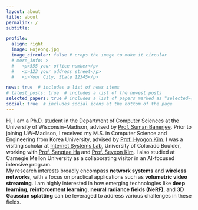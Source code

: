 ```yaml
---
layout: about
title: about
permalink: /
subtitle:

profile:
  align: right
  image: Hojeong.jpg
  image_circular: false # crops the image to make it circular
  # more_info: >
  #   <p>555 your office number</p>
  #   <p>123 your address street</p>
  #   <p>Your City, State 12345</p>

news: true  # includes a list of news items
# latest_posts: true  # includes a list of the newest posts
selected_papers: true # includes a list of papers marked as "selected={true}"
social: true  # includes social icons at the bottom of the page
---
```


Hi, I am a Ph.D. student in the Department of Computer Sciences at the University of Wisconsin–Madison, advised by [Prof. Suman Banerjee](http://pages.cs.wisc.edu/~suman/). Prior to joining UW–Madison, I received my M.S. in Computer Science and Engineering from Korea University, advised by [Prof. Hyogon Kim](http://widen.korea.ac.kr). I was a visiting scholar at [Internet Systems Lab](https://netstech.org/), University of Colorado Boulder, working with [Prof. Sangtae Ha](https://netstech.org/sangtaeha/) and [Prof. Seyeon Kim](https://sites.google.com/view/seyeon/?pli=1). I also studied at Carnegie Mellon University as a collaborating visitor in an AI-focused intensive program.<br>
My research interests broadly encompass **network systems** and **wireless networks**, with a focus on practical applications such as **volumetric video streaming**. I am highly interested in how emerging technologies like **deep learning**, **reinforcement learning**, **neural radiance fields (NeRF)**, and **3D Gaussian splatting** can be leveraged to address various challenges in these fields.



<!-- Changed? Write your biography here. Tell the world about yourself. Link to your favorite [subreddit](http://reddit.com). You can put a picture in, too. The code is already in, just name your picture `prof_pic.jpg` and put it in the `img/` folder.

Put your address / P.O. box / other info right below your picture. You can also disable any of these elements by editing `profile` property of the YAML header of your `_pages/about.md`. Edit `_bibliography/papers.bib` and Jekyll will render your [publications page](/al-folio/publications/) automatically.

Link to your social media connections, too. This theme is set up to use [Font Awesome icons](https://fontawesome.com/) and [Academicons](https://jpswalsh.github.io/academicons/), like the ones below. Add your Facebook, Twitter, LinkedIn, Google Scholar, or just disable all of them. -->